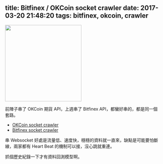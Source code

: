 title: Bitfinex / OKCoin socket crawler
date: 2017-03-20 21:48:20
tags: bitfinex, okcoin, crawler
---

<img src="/images/2016-03-20-bitcoin.png" width="250">

前陣子串了 OKCoin 期貨 API，上週串了 Bitfinex API，都蠻好串的，都是同一個套路。

- [OKCoin socket crawler](https://github.com/Asoul/okcoin-socket-crawler)
- [Bitfinex socket crawler](https://github.com/Asoul/bitfinex-socket-crawler)

串 Websocket 好處是流量低、速度快，穩穩的資料就一直來，缺點是可能要怕斷線，兩家都有 Heart Beat 的機制可以接，沒心跳就重連。

抓個歷史紀錄一下才有資料回測模型啊。
